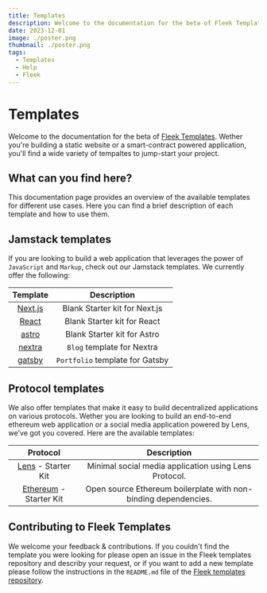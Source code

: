 ```yaml
---
title: Templates
description: Welcome to the documentation for the beta of Fleek Templates. Whether you're building a static website or a smart-contract powered application, you'll find a wide variety of templates to jump-start your project.
date: 2023-12-01
image: ./poster.png
thumbnail: ./poster.png
tags:
  - Templates
  - Help
  - Fleek
---
```


# Templates

Welcome to the documentation for the beta of [Fleek Templates](https://github.com/fleekxyz/templates). Wether you're building a static website or a smart-contract powered application, you'll find a wide variety of tempaltes to jump-start your project.

## What can you find here?

This documentation page provides an overview of the available templates for different use cases.
Here you can find a brief description of each template and how to use them.

## Jamstack templates

If you are looking to build a web application that leverages the power of `JavaScript` and `Markup`, check out our Jamstack templates. We currently offer the following:

|                           Template                           |           Description           |
| :----------------------------------------------------------: | :-----------------------------: |
|    [Next.js](https://github.com/fleekxyz/nextjs-template)    |  Blank Starter kit for Next.js  |
|     [React](https://github.com/fleekxyz/react-template)      |   Blank Starter kit for React   |
|     [astro](https://github.com/fleekxyz/astro-template)      |   Blank Starter kit for Astro   |
|    [nextra](https://github.com/fleekxyz/fleek-demos-blog)    |   `Blog` template for Nextra    |
| [gatsby](https://github.com/fleekxyz/gatsby-portfolio-theme) | `Portfolio` template for Gatsby |

## Protocol templates

We also offer templates that make it easy to build decentralized applications on various protocols. Wether you are looking to build an end-to-end ethereum web application or a social media application powered by Lens, we've got you covered. Here are the available templates:

|                                  Protocol                                  |                           Description                           |
| :------------------------------------------------------------------------: | :-------------------------------------------------------------: |
|      [Lens](https://github.com/fleekxyz/lens-template) - Starter Kit       |      Minimal social media application using Lens Protocol.      |
| [Ethereum](https://github.com/fleekxyz/ethereum-boilerplate) - Starter Kit | Open source Ethereum boilerplate with non-binding dependencies. |

## Contributing to Fleek Templates

We welcome your feedback & contributions. If you couldn't find the template you were looking for please open an issue in the Fleek templates repository and describy your request, or if you want to add a new template please follow the instructions in the `README.md` file of the [Fleek templates repository](https://github.com/fleekxyz/templates).
